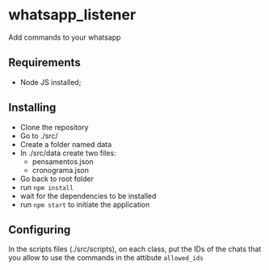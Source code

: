 # whatsapp_listener

Add commands to your whatsapp

## Requirements

- Node JS installed;

## Installing

- Clone the repository
- Go to ./src/
- Create a folder named data
- In ./src/data create two files:
  - pensamentos.json
  - cronograma.json
- Go back to root folder
- run `npm install`
- wait for the dependencies to be installed
- run `npm start` to initiate the application


## Configuring
In the scripts files (./src/scripts), on each class, put the IDs of 
the chats that you allow to use the commands in the attibute `allowed_ids`
